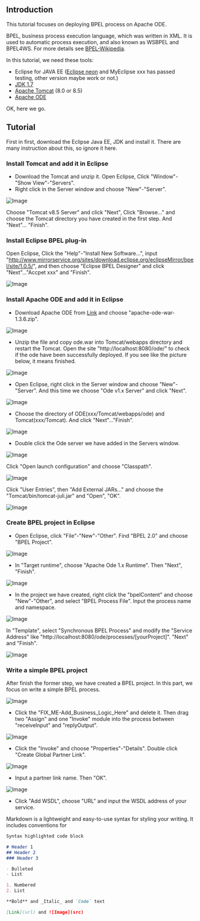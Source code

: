 ## Introduction

This tutorial focuses on deploying BPEL process on Apache ODE.

BPEL, business process execution language, which was written in XML. It is used to automatic process execution, and also known as WSBPEL and BPEL4WS. For more details see [BPEL-Wikipedia](https://en.wikipedia.org/wiki/Business_Process_Execution_Language).

In this tutorial, we need these tools:
- Eclipse for JAVA EE ([Eclipse neon](https://www.eclipse.org/downloads/) and MyEclipse xxx has passed testing, other version maybe work or not.)
- [JDK 1.7](http://www.oracle.com/technetwork/java/javase/downloads/jdk7-downloads-1880260.html)
- [Apache Tomcat](http://tomcat.apache.org) (8.0 or 8.5)
- [Apache ODE](http://ode.apache.org/getting-ode.html)

OK, here we go.

## Tutorial

First in first, download the Eclipse Java EE, JDK and install it. There are many instruction about this, so ignore it here.

### Install Tomcat and add it in Eclipse
- Download the Tomcat and unzip it. Open Eclipse, Click "Window"-"Show View"-"Servers".
- Right click in the Server window and choose "New"-"Server". 

![Image](https://github.com/DaoD/Tutorial-on-BPEL/raw/master/images/3.PNG)

Choose "Tomcat v8.5 Server" and click "Next", Click "Browse..." and choose the Tomcat directory you have created in the first step. And "Next"... "Finish".

### Install Eclipse BPEL plug-in
Open Eclipse, Click the "Help"-"Install New Software...", input "http://www.mirrorservice.org/sites/download.eclipse.org/eclipseMirror/bpel/site/1.0.5/", and then choose "Eclipse BPEL Designer" and click "Next"..."Accpet xxx" and "Finish".

![Image](https://github.com/DaoD/Tutorial-on-BPEL/raw/master/images/1.PNG)

### Install Apache ODE and add it in Eclipse
- Download Apache ODE from [Link](http://ode.apache.org/getting-ode.html) and choose "apache-ode-war-1.3.6.zip".

![Image](https://github.com/DaoD/Tutorial-on-BPEL/raw/master/images/2.PNG)

- Unzip the file and copy ode.war into Tomcat/webapps directory and restart the Tomcat. Open the site "http://localhost:8080/ode/" to check if the ode have been successfully deployed. If you see like the picture below, it means finished.

![Image](https://github.com/DaoD/Tutorial-on-BPEL/raw/master/images/4.PNG)

- Open Eclipse, right click in the Server window and choose "New"-"Server". And this time we choose "Ode v1.x Server" and click "Next".

![Image](https://github.com/DaoD/Tutorial-on-BPEL/raw/master/images/5.PNG)

- Choose the directory of ODE(xxx/Tomcat/webapps/ode) and Tomcat(xxx/Tomcat). And click "Next"..."Finish".

![Image](https://github.com/DaoD/Tutorial-on-BPEL/raw/master/images/6.PNG)

- Double click the Ode server we have added in the Servers window. 

![Image](https://github.com/DaoD/Tutorial-on-BPEL/raw/master/images/7.PNG)

Click "Open launch configuration" and choose "Classpath".

![Image](https://github.com/DaoD/Tutorial-on-BPEL/raw/master/images/8.PNG)

Click "User Entries", then "Add External JARs..." and choose the "Tomcat/bin/tomcat-juli.jar" and "Open", "OK".

![Image](https://github.com/DaoD/Tutorial-on-BPEL/raw/master/images/9.PNG)

### Create BPEL project in Eclipse
- Open Eclipse, click "File"-"New"-"Other". Find "BPEL 2.0" and choose "BPEL Project".

![Image](https://github.com/DaoD/Tutorial-on-BPEL/raw/master/images/10.PNG)

- In "Target runtime", choose "Apache Ode 1.x Runtime". Then "Next", "Finish".

![Image](https://github.com/DaoD/Tutorial-on-BPEL/raw/master/images/11.PNG)

- In the project we have created, right click the "bpelContent" and choose "New"-"Other", and select "BPEL Process File". Input the process name and namespace.

![Image](https://github.com/DaoD/Tutorial-on-BPEL/raw/master/images/12.PNG)

In "Template", select "Synchronous BPEL Process" and modify the "Service Address" like "http://localhost:8080/ode/processes/[yourProject]". "Next" and "Finish".

![Image](https://github.com/DaoD/Tutorial-on-BPEL/raw/master/images/13.PNG)

### Write a simple BPEL project
After finish the former step, we have created a BPEL project. In this part, we focus on write a simple BPEL process.

![Image](https://github.com/DaoD/Tutorial-on-BPEL/raw/master/images/14.PNG)

- Click the "FIX_ME-Add_Business_Logic_Here" and delete it. Then drag two "Assign" and one "Invoke" module into the process between "receiveInput" and "replyOutput".

![Image](https://github.com/DaoD/Tutorial-on-BPEL/raw/master/images/15.PNG)

- Click the "Invoke" and choose "Properties"-"Details". Double click "Create Global Partner Link".

![Image](https://github.com/DaoD/Tutorial-on-BPEL/raw/master/images/16.PNG)

- Input a partner link name. Then "OK".

![Image](https://github.com/DaoD/Tutorial-on-BPEL/raw/master/images/17.PNG)

- Click "Add WSDL", choose "URL" and input the WSDL address of your service.





Markdown is a lightweight and easy-to-use syntax for styling your writing. It includes conventions for

```markdown
Syntax highlighted code block

# Header 1
## Header 2
### Header 3

- Bulleted
- List

1. Numbered
2. List

**Bold** and _Italic_ and `Code` text

[Link](url) and ![Image](src)
```


